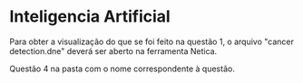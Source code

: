 # Inteligencia Artificial

Para obter a visualização do que se foi feito na questão 1, o arquivo "cancer detection.dne" deverá ser aberto na ferramenta Netica.

Questão 4 na pasta com o nome correspondente à questão.
